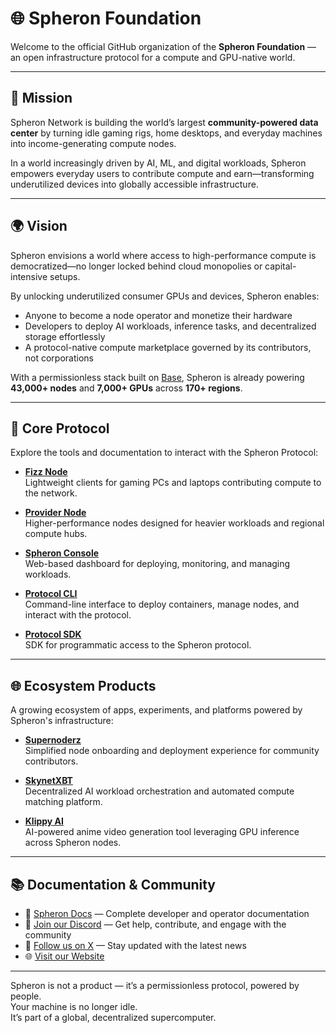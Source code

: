 # 🌐 Spheron Foundation

Welcome to the official GitHub organization of the **Spheron Foundation** — an open infrastructure protocol for a compute and GPU-native world.

---

## 🚀 Mission

Spheron Network is building the world’s largest **community-powered data center** by turning idle gaming rigs, home desktops, and everyday machines into income-generating compute nodes.

In a world increasingly driven by AI, ML, and digital workloads, Spheron empowers everyday users to contribute compute and earn—transforming underutilized devices into globally accessible infrastructure.

---

## 🌍 Vision

Spheron envisions a world where access to high-performance compute is democratized—no longer locked behind cloud monopolies or capital-intensive setups.

By unlocking underutilized consumer GPUs and devices, Spheron enables:
- Anyone to become a node operator and monetize their hardware
- Developers to deploy AI workloads, inference tasks, and decentralized storage effortlessly
- A protocol-native compute marketplace governed by its contributors, not corporations

With a permissionless stack built on [Base](https://base.org), Spheron is already powering **43,000+ nodes** and **7,000+ GPUs** across **170+ regions**.

---

## 🧱 Core Protocol

Explore the tools and documentation to interact with the Spheron Protocol:
  
- **[Fizz Node](https://docs.spheron.network/fizz)**  
  Lightweight clients for gaming PCs and laptops contributing compute to the network.

- **[Provider Node](https://docs.spheron.network/providers)**  
  Higher-performance nodes designed for heavier workloads and regional compute hubs.
  
- **[Spheron Console](https://console.spheron.network)**  
  Web-based dashboard for deploying, monitoring, and managing workloads.

- **[Protocol CLI](https://docs.spheron.network/rent-gpu/protocol-cli)**  
  Command-line interface to deploy containers, manage nodes, and interact with the protocol.

- **[Protocol SDK](https://docs.spheron.network/protocol-sdk)**  
  SDK for programmatic access to the Spheron protocol.

---

## 🌐 Ecosystem Products

A growing ecosystem of apps, experiments, and platforms powered by Spheron's infrastructure:

- **[Supernoderz](https://supernoderz.com)**  
  Simplified node onboarding and deployment experience for community contributors.

- **[SkynetXBT](https://skynetxbt.ai)**  
  Decentralized AI workload orchestration and automated compute matching platform.

- **[Klippy AI](https://klippyai.com)**  
  AI-powered anime video generation tool leveraging GPU inference across Spheron nodes.

---

## 📚 Documentation & Community

- 📖 [Spheron Docs](https://docs.spheron.network) — Complete developer and operator documentation  
- 💬 [Join our Discord](https://sphn.wiki/discord) — Get help, contribute, and engage with the community  
- 📣 [Follow us on X](https://sphn.wiki/x) — Stay updated with the latest news  
- 🌐 [Visit our Website](https://spheron.network)

---

Spheron is not a product — it’s a permissionless protocol, powered by people.  
Your machine is no longer idle.  
It’s part of a global, decentralized supercomputer.
